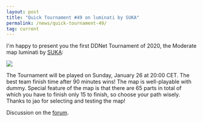 ```yaml
---
layout: post
title: "Quick Tournament #49 on luminati by SUKA"
permalink: /news/quick-tournament-49/
tag: current
---
```


I'm happy to present you the first DDNet Tournament of 2020, the Moderate map luminati by [SUKA](/mappers/SUKA/):

[<img class="demo" src="/_uploads/luminati.png" />](//forum.ddnet.org/viewtopic.php?f=33&t=6897)

The Tournament will be played on Sunday, January 26 at 20:00 CET. The best team finish time after 90 minutes wins! The map is well-playable with dummy. Special feature of the map is that there are 65 parts in total of which you have to finish only 15 to finish, so choose your path wisely. Thanks to jao for selecting and testing the map!

Discussion on the [forum](//forum.ddnet.org/viewtopic.php?f=33&t=6897).
